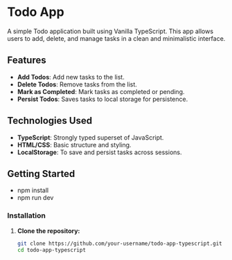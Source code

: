 # Todo App

A simple Todo application built using Vanilla TypeScript. This app allows users to add, delete, and manage tasks in a clean and minimalistic interface.

## Features

- **Add Todos**: Add new tasks to the list.
- **Delete Todos**: Remove tasks from the list.
- **Mark as Completed**: Mark tasks as completed or pending.
- **Persist Todos**: Saves tasks to local storage for persistence.

## Technologies Used

- **TypeScript**: Strongly typed superset of JavaScript.
- **HTML/CSS**: Basic structure and styling.
- **LocalStorage**: To save and persist tasks across sessions.

## Getting Started
- npm install
- npm run dev

### Installation

1. **Clone the repository:**
   ```bash
   git clone https://github.com/your-username/todo-app-typescript.git
   cd todo-app-typescript
